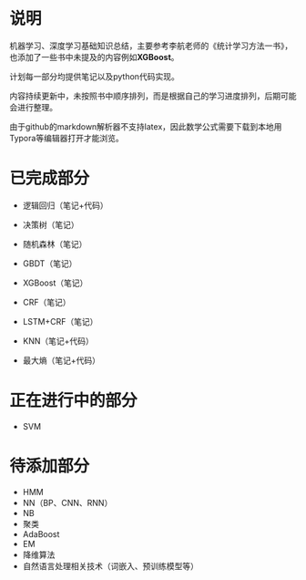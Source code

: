# 说明

机器学习、深度学习基础知识总结，主要参考李航老师的《统计学习方法一书》，也添加了一些书中未提及的内容例如**XGBoost**。

计划每一部分均提供笔记以及python代码实现。

内容持续更新中，未按照书中顺序排列，而是根据自己的学习进度排列，后期可能会进行整理。

由于github的markdown解析器不支持latex，因此数学公式需要下载到本地用Typora等编辑器打开才能浏览。

# 已完成部分

- 逻辑回归（笔记+代码）

- 决策树（笔记）

- 随机森林（笔记）

- GBDT（笔记）

- XGBoost（笔记）

- CRF（笔记）

- LSTM+CRF（笔记）
- KNN（笔记+代码）
- 最大熵（笔记+代码）

# 正在进行中的部分

- SVM


# 待添加部分

- HMM
- NN（BP、CNN、RNN）
- NB
- 聚类
- AdaBoost
- EM
- 降维算法
- 自然语言处理相关技术（词嵌入、预训练模型等）

